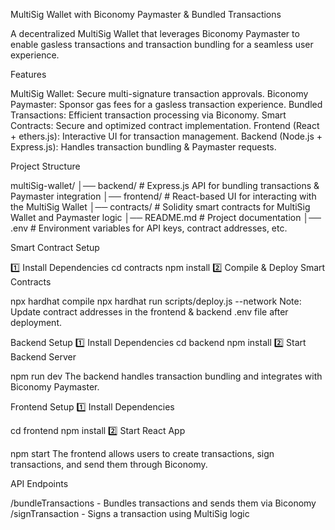 MultiSig Wallet with Biconomy Paymaster & Bundled Transactions

A decentralized MultiSig Wallet that leverages Biconomy Paymaster to enable gasless transactions and transaction bundling for a seamless user experience.

Features

MultiSig Wallet: Secure multi-signature transaction approvals.
Biconomy Paymaster: Sponsor gas fees for a gasless transaction experience.
Bundled Transactions: Efficient transaction processing via Biconomy.
Smart Contracts: Secure and optimized contract implementation.
Frontend (React + ethers.js): Interactive UI for transaction management.
Backend (Node.js + Express.js): Handles transaction bundling & Paymaster requests.

Project Structure

multiSig-wallet/
│── backend/             # Express.js API for bundling transactions & Paymaster integration
│── frontend/            # React-based UI for interacting with the MultiSig Wallet
│── contracts/           # Solidity smart contracts for MultiSig Wallet and Paymaster logic
│── README.md            # Project documentation
│── .env                 # Environment variables for API keys, contract addresses, etc.

Smart Contract Setup

1️⃣ Install Dependencies
cd contracts
npm install
2️⃣ Compile & Deploy Smart Contracts

npx hardhat compile
npx hardhat run scripts/deploy.js --network <your-network>
Note: Update contract addresses in the frontend & backend .env file after deployment.

Backend Setup
1️⃣ Install Dependencies
cd backend
npm install
2️⃣ Start Backend Server

npm run dev
The backend handles transaction bundling and integrates with Biconomy Paymaster.

Frontend Setup
1️⃣ Install Dependencies

cd frontend
npm install
2️⃣ Start React App

npm start
The frontend allows users to create transactions, sign transactions, and send them through Biconomy.

API Endpoints

/bundleTransactions	- Bundles transactions and sends them via Biconomy
/signTransaction - Signs a transaction using MultiSig logic
